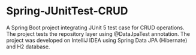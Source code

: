 # Spring-JUnitTest-CRUD

A Spring Boot project integrating JUnit 5 test case for CRUD operations. The project tests the repository layer using @DataJpaTest annotation. The project was developed on IntelliJ IDEA using Spring Data JPA (Hibernate) and H2 database. 
